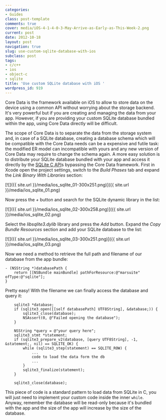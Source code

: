 ```yaml
---
categories:
- Guides
class: post-template
comments: true
cover: media/iOS-4-1-4-0-3-May-Arrive-as-Early-as-This-Week-2.png
current: post
date: 2012-10-18
layout: post
navigation: true
slug: use-custom-sqlite-database-with-ios
subclass: post
tags:
- c/c++
- ios
- object-c
- sqlite
title: 'Use custom SQLite database with iOS '
wordpress_id: 919
---
```


Core Data is the framework available on iOS to allow to store data on the device using a common API without worrying about the storage backend. It's very powerful but if you are creating and managing the data from your app. However, if you are providing your custom SQLite database bundled within the app, using Core Data directly will be difficult.

<!-- more -->

The scope of Core Data is to separate the data from the storage system and, in case of a SQLite database, creating a database schema which will be compatible with the Core Data needs can be a expensive and futile task: the modified ER model can incompatible with yours and any new version of Core Data may require to change the schema again.
A more easy solution is to distribute your SQLite database bundled with your app and access it directly by the [SQLite C API](http://www.sqlite.org/capi3ref.html)s bypassing the Core Data framework.
First in Xcode open the project settings, switch to the _Build Phases_ tab and expand the _Link Binary With Libraries_ section:

[![]({{ site.url }}/media/ios_sqlite_01-300x251.png)]({{ site.url }}/media/ios_sqlite_01.png)

Now press the _+_ button and search for the SQLite dynamic library in the list:

[![]({{ site.url }}/media/ios_sqlite_02-300x258.png)]({{ site.url }}/media/ios_sqlite_02.png)

Select the _libsqlite3.dylib_ library and press the _Add_ button.
Expand the _Copy Bundle Resources_ section and add your SQLite database to the list:

[![]({{ site.url }}/media/ios_sqlite_03-300x251.png)]({{ site.url }}/media/ios_sqlite_03.png)

Now we need a method to retrieve the full path and filename of our database from the app bundle:



    - (NSString *)databasePath {
        return [[NSBundle mainBundle] pathForResource:@"marsuite" ofType:@"sqlite"];
    }



Pretty easy! With the filename we can finally access the database and query it:



        sqlite3 *database;
        if (sqlite3_open([[self databasePath] UTF8String], &database;)) {
            sqlite3_close(database);
            NSAssert(0, @"Failed opening the database");
        }

        NSString *query = @"your query here";
        sqlite3_stmt *statement;
        if (sqlite3_prepare_v2(database, [query UTF8String], -1, &statement;, nil) == SQLITE_OK) {
            while (sqlite3_step(statement) == SQLITE_ROW) {
                ...
                code to load the data form the db
                ...
            }
            sqlite3_finalize(statement);
        }

        sqlite3_close(database);



This piece of code is a standard pattern to load data from SQLite in C, you will just need to implement your custom code inside the inner `while`.
Anyway, remember the database will be read-only because it's bundled with the app and the size of the app will increase by the size of the database.